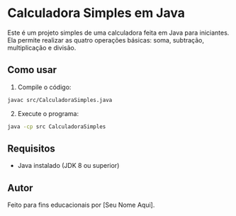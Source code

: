 # Calculadora Simples em Java

Este é um projeto simples de uma calculadora feita em Java para iniciantes.  
Ela permite realizar as quatro operações básicas: soma, subtração, multiplicação e divisão.

## Como usar

1. Compile o código:
```bash
javac src/CalculadoraSimples.java
```

2. Execute o programa:
```bash
java -cp src CalculadoraSimples
```

## Requisitos

- Java instalado (JDK 8 ou superior)

## Autor

Feito para fins educacionais por [Seu Nome Aqui].